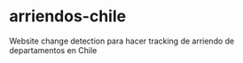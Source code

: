 # arriendos-chile
Website change detection para hacer tracking de arriendo de departamentos en Chile
